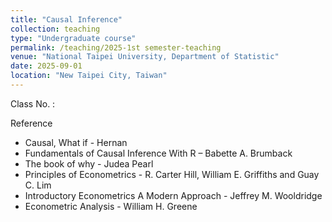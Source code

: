 ```yaml
---
title: "Causal Inference"
collection: teaching
type: "Undergraduate course"
permalink: /teaching/2025-1st semester-teaching
venue: "National Taipei University, Department of Statistic"
date: 2025-09-01
location: "New Taipei City, Taiwan"
---
```


Class No. :

Reference
* Causal, What if - Hernan
* Fundamentals of Causal Inference With R – Babette A. Brumback
* The book of why - Judea Pearl
* Principles of Econometrics - R. Carter Hill, William E. Griffiths and Guay C. Lim
* Introductory Econometrics A Modern Approach - Jeffrey M. Wooldridge
* Econometric Analysis - William H. Greene
